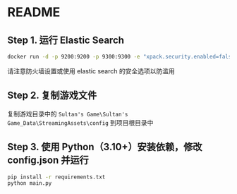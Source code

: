 # README

## Step 1. 运行 Elastic Search

```sh
docker run -d -p 9200:9200 -p 9300:9300 -e "xpack.security.enabled=false" -e "xpack.security.http.ssl.enabled=false" -e "xpack.security.transport.ssl.enabled=false" -e "discovery.type=single-node" elasticsearch:8.10.4
```

请注意防火墙设置或使用 elastic search 的安全选项以防滥用

## Step 2. 复制游戏文件

复制游戏目录中的 `Sultan's Game\Sultan's Game_Data\StreamingAssets\config` 到项目根目录中

## Step 3. 使用 Python（3.10+）安装依赖，修改 config.json 并运行

```sh
pip install -r requirements.txt
python main.py
```

